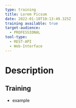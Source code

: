 ```yaml
---
type: training
title: Lorem Picsum
date: 2022-01-10T10:13:49.325Z
training available: true
target-audience:
  - PROFESSIONAL
tool-type:
  - REST-API
  - Web-Interface
---
```

# Description

## Training
- example 